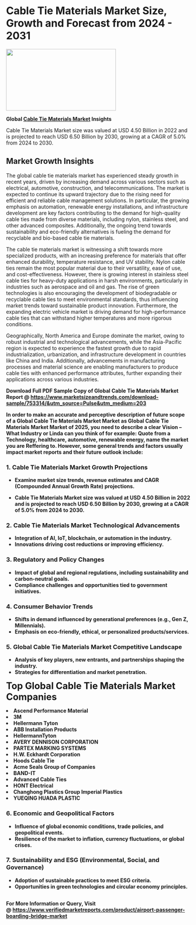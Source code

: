 <H1>Cable Tie Materials Market Size, Growth and Forecast from 2024 - 2031</H1><img class="aligncenter size-medium wp-image-584254" src="https://thirdeyenews.in/wp-content/uploads/2024/09/Global-Market-Research-300x168.jpeg" alt="" width="300" height="168" /><p><strong>Global&nbsp;<a href="https://www.marketsizeandtrends.com/download-sample/753314/&amp;utm_source=Pulse&amp;utm_medium=203">Cable Tie Materials Market</a> Insights</strong></p><p>Cable Tie Materials Market size was valued at USD 4.50 Billion in 2022 and is projected to reach USD 6.50 Billion by 2030, growing at a CAGR of 5.0% from 2024 to 2030.</p><p><h2>Market Growth Insights</h2> <p>The global cable tie materials market has experienced steady growth in recent years, driven by increasing demand across various sectors such as electrical, automotive, construction, and telecommunications. The market is expected to continue its upward trajectory due to the rising need for efficient and reliable cable management solutions. In particular, the growing emphasis on automation, renewable energy installations, and infrastructure development are key factors contributing to the demand for high-quality cable ties made from diverse materials, including nylon, stainless steel, and other advanced composites. Additionally, the ongoing trend towards sustainability and eco-friendly alternatives is fueling the demand for recyclable and bio-based cable tie materials.</p> <p><strong></strong></p> <p>The cable tie materials market is witnessing a shift towards more specialized products, with an increasing preference for materials that offer enhanced durability, temperature resistance, and UV stability. Nylon cable ties remain the most popular material due to their versatility, ease of use, and cost-effectiveness. However, there is growing interest in stainless steel cable ties for heavy-duty applications in harsh environments, particularly in industries such as aerospace and oil and gas. The rise of green technologies is also encouraging the development of biodegradable or recyclable cable ties to meet environmental standards, thus influencing market trends toward sustainable product innovation. Furthermore, the expanding electric vehicle market is driving demand for high-performance cable ties that can withstand higher temperatures and more rigorous conditions. <p>Geographically, North America and Europe dominate the market, owing to robust industrial and technological advancements, while the Asia-Pacific region is expected to experience the fastest growth due to rapid industrialization, urbanization, and infrastructure development in countries like China and India. Additionally, advancements in manufacturing processes and material science are enabling manufacturers to produce cable ties with enhanced performance attributes, further expanding their applications across various industries.</p> <p><strong></p><p><span class=""><strong>Download Full PDF Sample Copy of Global Cable Tie Materials Market Report</strong> @ <a href="https://www.marketsizeandtrends.com/download-sample/753314/&amp;utm_source=Pulse&amp;utm_medium=203" target="_blank">https://www.marketsizeandtrends.com/download-sample/753314/&amp;utm_source=Pulse&amp;utm_medium=203</a></span></p><p>In order to make an accurate and perceptive description of future scope of a Global&nbsp;Cable Tie Materials Market Market as Global&nbsp;Cable Tie Materials Market Market of 2025, you need to describe a clear Vision &ndash; What Industry or Linda can you think of for example: Quote from a Technology, healthcare, automotive, renewable energy, name the market you are Reffering to. However, some general trends and factors usually impact market reports and their future outlook include:</p><h3>1.&nbsp;<strong>Cable Tie Materials Market Growth Projections</strong></h3><ul><li>Examine market size trends, revenue estimates and CAGR (Compounded Annual Growth Rate) projections.</li><li><p>Cable Tie Materials Market size was valued at USD 4.50 Billion in 2022 and is projected to reach USD 6.50 Billion by 2030, growing at a CAGR of 5.0% from 2024 to 2030.</p></li></ul><h3>2.&nbsp;<strong>Cable Tie Materials Market Technological Advancements</strong></h3><ul><li>Integration of AI, IoT, blockchain, or automation in the industry.</li><li>Innovations driving cost reductions or improving efficiency.</li></ul><h3>3.&nbsp;<strong>Regulatory and Policy Changes</strong></h3><ul><li>Impact of global and regional regulations, including sustainability and carbon-neutral goals.</li><li>Compliance challenges and opportunities tied to government initiatives.</li></ul><h3>4.&nbsp;<strong>Consumer Behavior Trends</strong></h3><ul><li>Shifts in demand influenced by generational preferences (e.g., Gen Z, Millennials).</li><li>Emphasis on eco-friendly, ethical, or personalized products/services.</li></ul><h3>5.&nbsp;<strong>Global Cable Tie Materials Market Competitive Landscape</strong></h3><ul><li>Analysis of key players, new entrants, and partnerships shaping the industry.</li><li>Strategies for differentiation and market penetration.</li></ul><p data-pm-slice="1 1 []"><span style="color: inherit; font-family: inherit; font-size: 25px;">Top Global Cable Tie Materials Market Companies</span></p><div class="" data-test-id=""><p><li>Ascend Performance Material</li><li> 3M</li><li> Hellermann Tyton</li><li> ABB Installation Products</li><li> HellermannTyton</li><li> AVERY DENNISON CORPORATION</li><li> PARTEX MARKING SYSTEMS</li><li> H.W. Eckhardt Corporation</li><li> Hoods Cable Tie</li><li> Acme Seals Group of Companies</li><li> BAND-IT</li><li> Advanced Cable Ties</li><li> HONT Electrical</li><li> Changhong Plastics Group Imperial Plastics</li><li> YUEQING HUADA PLASTIC</li></p></div><h3>6.&nbsp;<strong>Economic and Geopolitical Factors</strong></h3><ul><li>Influence of global economic conditions, trade policies, and geopolitical events.</li><li>Resilience of the market to inflation, currency fluctuations, or global crises.</li></ul><h3>7.&nbsp;<strong>Sustainability and ESG (Environmental, Social, and Governance)</strong></h3><ul><li>Adoption of sustainable practices to meet ESG criteria.</li><li>Opportunities in green technologies and circular economy principles.</li></ul><h2><strong style="font-size: 14px;">For More Information or Query, Visit @&nbsp;</strong><a style="background-color: #ffffff; font-size: 14px;" href="https://www.marketsizeandtrends.com/report/cable-tie-materials-market/" target="_blank">https://www.verifiedmarketreports.com/product/airport-passenger-boarding-bridge-market</a></h2>
